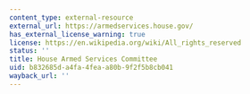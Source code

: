 ```yaml
---
content_type: external-resource
external_url: https://armedservices.house.gov/
has_external_license_warning: true
license: https://en.wikipedia.org/wiki/All_rights_reserved
status: ''
title: House Armed Services Committee
uid: b832685d-a4fa-4fea-a80b-9f2f5b8cb041
wayback_url: ''
---
```

